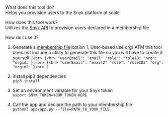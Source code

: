 What does this tool do? <br>
Helps you provision users to the Snyk platform at scale

How does this tool work? <br>
Utilizes the [Snyk API](https://snyk.docs.apiary.io/#reference/organizations/provision-user/provision-a-user-to-the-organization) to provision users declared in a membership file

How do I use it? <br>
1. Generate a [membership file](https://github.com/snyk-labs/snyk-user-sync-tool#membership-file-format)(option 1, User-based use org).ATM this tool does not include a utility to generate this file so you will have to create it yourself
`[<br>
  {<br>
    "userEmail": "email"
    "role": "roleID"
    "org": "orgid:
  },<br>
  {<br>
    "userEmail": "email2"
    "role": "roleID2"
    "org": "orgid2:
  }<br>
]`

2. install pip3 dependencies <br>
`pip3 install`

3. Set an environment variable for your Snyk token <br>
`export SNYK_TOKEN=YOUR_TOKEN_HERE`

4. Call the app and declare the path to your membership file <br>
`python3 app/app.py --file=PATH_TO_YOUR_FILE`
